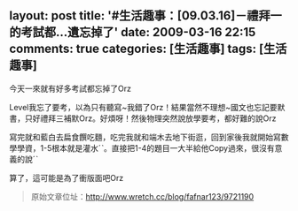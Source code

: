 layout: post
title: '#生活趣事：[09.03.16]－禮拜一的考試都...遺忘掉了'
date: 2009-03-16 22:15
comments: true
categories: [生活趣事]
tags: [生活趣事]
---
今天一來就有好多考試都忘掉了Orz

Level我忘了要考，以為只有聽寫~我錯了Orz！結果當然不理想~國文也忘記要默書，只好禮拜三補默Orz。好煩呀！然後物理突然說放學要考，都好難的說Orz

寫完就和藍白去扁食饌吃麵，吃完我就和端木去地下街逛，回到家後我就開始寫數學學資，1-5根本就是灌水ˊˋ。直接把1-4的題目一大半給他Copy過來，很沒有意義的說ˊˋ

算了，這可能是為了衝版面吧Orz

> 原始文章位址：http://www.wretch.cc/blog/fafnar123/9721190